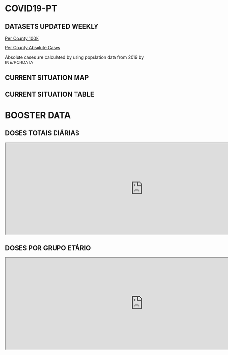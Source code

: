 # COVID19-PT 

## DATASETS UPDATED WEEKLY 

[Per County 100K](https://github.com/JorgeMiguelGomes/COVID19PT_DADOSCONCELHO/blob/main/COVID19PT_CONCELHOS%20-%20INCID%C3%8ANCIA.csv)

[Per County Absolute Cases](https://github.com/JorgeMiguelGomes/COVID19PT_DADOSCONCELHO/blob/main/COVID19PT_CONCELHOS%20-%20ABSOLUTOS.csv)

Absolute cases are calculated by using population data from 2019 by INE/PORDATA


## CURRENT SITUATION MAP 

<div class="flourish-embed flourish-map" data-src="visualisation/8037452"><script src="https://public.flourish.studio/resources/embed.js"></script></div>

## CURRENT SITUATION TABLE

<div class="flourish-embed flourish-table" data-src="visualisation/5744183"><script src="https://public.flourish.studio/resources/embed.js"></script></div>

# BOOSTER DATA 

## DOSES TOTAIS DIÁRIAS

<center><iframe src="https://docs.google.com/spreadsheets/d/e/2PACX-1vQAHicltl-np4eY00xBSWFxdmttZ-cUNyQUAajKpsqrNv431hql5Gbz06Fh7mnW-l4108wZeco0I8oP/pubchart?oid=474943055&amp;format=interactive" width="900" height="300"></iframe></center>

## DOSES POR GRUPO ETÁRIO 

<center><iframe src="https://docs.google.com/spreadsheets/d/e/2PACX-1vQAHicltl-np4eY00xBSWFxdmttZ-cUNyQUAajKpsqrNv431hql5Gbz06Fh7mnW-l4108wZeco0I8oP/pubchart?oid=2130977469&amp;format=interactive" width="900" height="300"></iframe></center>


